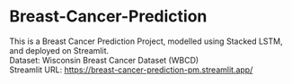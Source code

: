 # Breast-Cancer-Prediction
This is a Breast Cancer Prediction Project, modelled using Stacked LSTM, and deployed on Streamlit. <br>
Dataset: Wisconsin Breast Cancer Dataset (WBCD) <br>
Streamlit URL: https://breast-cancer-prediction-pm.streamlit.app/
